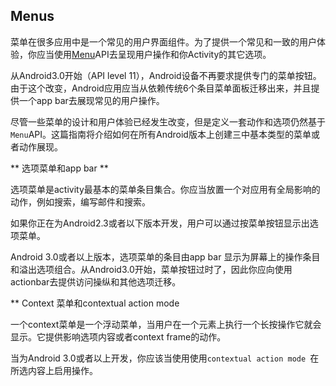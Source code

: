 ## Menus 

菜单在很多应用中是一个常见的用户界面组件。为了提供一个常见和一致的用户体验，你应当使用[Menu](http://developer.android.com/reference/android/view/Menu.html)API去呈现用户操作和你Activity的其它选项。

从Android3.0开始（API level 11），Android设备不再要求提供专门的菜单按钮。由于这个改变，Android应用应当从依赖传统6个条目菜单面板迁移出来，并且提供一个app bar去展现常见的用户操作。

尽管一些菜单的设计和用户体验已经发生改变，但是定义一套动作和选项仍然基于`Menu`API。这篇指南将介绍如何在所有Android版本上创建三中基本类型的菜单或者动作展现。

** 选项菜单和app bar **

选项菜单是activity最基本的菜单条目集合。你应当放置一个对应用有全局影响的动作，例如搜索，编写邮件和搜索。

如果你正在为Android2.3或者以下版本开发，用户可以通过按菜单按钮显示出选项菜单。

Android 3.0或者以上版本，选项菜单的条目由app bar 显示为屏幕上的操作条目和溢出选项组合。从Android3.0开始，菜单按钮过时了，因此你应向使用actionbar去提供访问操纵和其他选项迁移。

** Context 菜单和contextual action mode

一个context菜单是一个浮动菜单，当用户在一个元素上执行一个长按操作它就会显示。它提供影响选项内容或者context frame的动作。

当为Android 3.0或者以上开发，你应该当使用使用`contextual action mode `在所选内容上启用操作。






